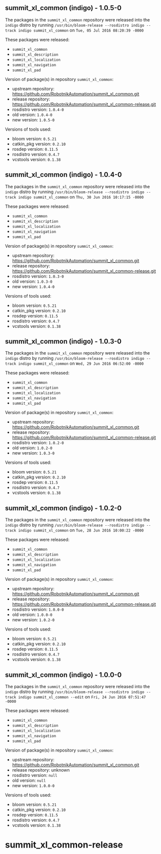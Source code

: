 ## summit_xl_common (indigo) - 1.0.5-0

The packages in the `summit_xl_common` repository were released into the `indigo` distro by running `/usr/bin/bloom-release --rosdistro indigo --track indigo summit_xl_common` on `Tue, 05 Jul 2016 08:20:39 -0000`

These packages were released:
- `summit_xl_common`
- `summit_xl_description`
- `summit_xl_localization`
- `summit_xl_navigation`
- `summit_xl_pad`

Version of package(s) in repository `summit_xl_common`:

- upstream repository: https://github.com/RobotnikAutomation/summit_xl_common.git
- release repository: https://github.com/RobotnikAutomation/summit_xl_common-release.git
- rosdistro version: `1.0.4-0`
- old version: `1.0.4-0`
- new version: `1.0.5-0`

Versions of tools used:

- bloom version: `0.5.21`
- catkin_pkg version: `0.2.10`
- rosdep version: `0.11.5`
- rosdistro version: `0.4.7`
- vcstools version: `0.1.38`


## summit_xl_common (indigo) - 1.0.4-0

The packages in the `summit_xl_common` repository were released into the `indigo` distro by running `/usr/bin/bloom-release --rosdistro indigo --track indigo summit_xl_common` on `Thu, 30 Jun 2016 10:17:15 -0000`

These packages were released:
- `summit_xl_common`
- `summit_xl_description`
- `summit_xl_localization`
- `summit_xl_navigation`
- `summit_xl_pad`

Version of package(s) in repository `summit_xl_common`:

- upstream repository: https://github.com/RobotnikAutomation/summit_xl_common.git
- release repository: https://github.com/RobotnikAutomation/summit_xl_common-release.git
- rosdistro version: `1.0.3-0`
- old version: `1.0.3-0`
- new version: `1.0.4-0`

Versions of tools used:

- bloom version: `0.5.21`
- catkin_pkg version: `0.2.10`
- rosdep version: `0.11.5`
- rosdistro version: `0.4.7`
- vcstools version: `0.1.38`


## summit_xl_common (indigo) - 1.0.3-0

The packages in the `summit_xl_common` repository were released into the `indigo` distro by running `/usr/bin/bloom-release --rosdistro indigo --track indigo summit_xl_common` on `Wed, 29 Jun 2016 06:52:00 -0000`

These packages were released:
- `summit_xl_common`
- `summit_xl_description`
- `summit_xl_localization`
- `summit_xl_navigation`
- `summit_xl_pad`

Version of package(s) in repository `summit_xl_common`:

- upstream repository: https://github.com/RobotnikAutomation/summit_xl_common.git
- release repository: https://github.com/RobotnikAutomation/summit_xl_common-release.git
- rosdistro version: `1.0.2-0`
- old version: `1.0.2-0`
- new version: `1.0.3-0`

Versions of tools used:

- bloom version: `0.5.21`
- catkin_pkg version: `0.2.10`
- rosdep version: `0.11.5`
- rosdistro version: `0.4.7`
- vcstools version: `0.1.38`


## summit_xl_common (indigo) - 1.0.2-0

The packages in the `summit_xl_common` repository were released into the `indigo` distro by running `/usr/bin/bloom-release --rosdistro indigo --track indigo summit_xl_common` on `Tue, 28 Jun 2016 10:00:22 -0000`

These packages were released:
- `summit_xl_common`
- `summit_xl_description`
- `summit_xl_localization`
- `summit_xl_navigation`
- `summit_xl_pad`

Version of package(s) in repository `summit_xl_common`:

- upstream repository: https://github.com/RobotnikAutomation/summit_xl_common.git
- release repository: https://github.com/RobotnikAutomation/summit_xl_common-release.git
- rosdistro version: `1.0.0-0`
- old version: `1.0.0-0`
- new version: `1.0.2-0`

Versions of tools used:

- bloom version: `0.5.21`
- catkin_pkg version: `0.2.10`
- rosdep version: `0.11.5`
- rosdistro version: `0.4.7`
- vcstools version: `0.1.38`


## summit_xl_common (indigo) - 1.0.0-0

The packages in the `summit_xl_common` repository were released into the `indigo` distro by running `/usr/bin/bloom-release --rosdistro indigo --track indigo summit_xl_common --edit` on `Fri, 24 Jun 2016 07:51:47 -0000`

These packages were released:
- `summit_xl_common`
- `summit_xl_description`
- `summit_xl_localization`
- `summit_xl_navigation`
- `summit_xl_pad`

Version of package(s) in repository `summit_xl_common`:

- upstream repository: https://github.com/RobotnikAutomation/summit_xl_common.git
- release repository: unknown
- rosdistro version: `null`
- old version: `null`
- new version: `1.0.0-0`

Versions of tools used:

- bloom version: `0.5.21`
- catkin_pkg version: `0.2.10`
- rosdep version: `0.11.5`
- rosdistro version: `0.4.7`
- vcstools version: `0.1.38`


# summit_xl_common-release